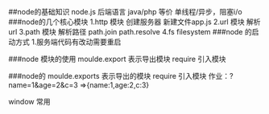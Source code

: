 ##node的基础知识
node.js 后端语言  java/php 等价 单线程/异步，阻塞i/o
###node的几个核心模块
1.http 模块  创建服务器
新建文件app.js
2.url 模块 解析 url
3.path 模块 解析路径  path.join path.resolve
4.fs filesystem 
###node  的启动方式
1.服务端代码有改动需要重启

###node 模块的使用
moulde.export 表示导出模块
require  引入模块

###node的
moulde.exports 表示导出的模块
require 引入模块
作业：?name=1&age=2&c=3 =>{name:1,age:2,c:3}

window 常用
  